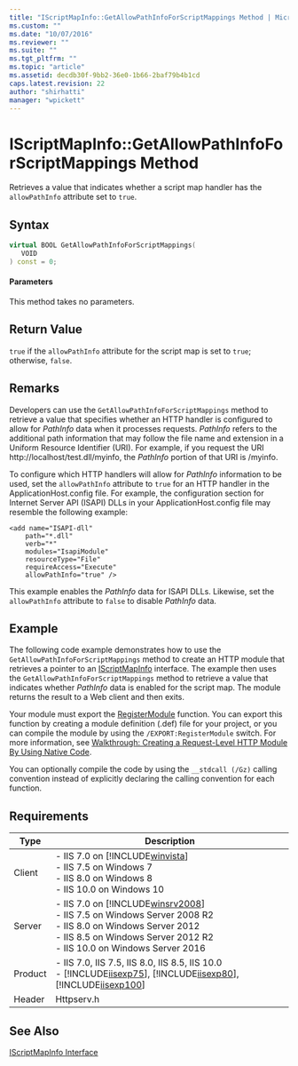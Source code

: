 ```yaml
---
title: "IScriptMapInfo::GetAllowPathInfoForScriptMappings Method | Microsoft Docs"
ms.custom: ""
ms.date: "10/07/2016"
ms.reviewer: ""
ms.suite: ""
ms.tgt_pltfrm: ""
ms.topic: "article"
ms.assetid: decdb30f-9bb2-36e0-1b66-2baf79b4b1cd
caps.latest.revision: 22
author: "shirhatti"
manager: "wpickett"
---
```

# IScriptMapInfo::GetAllowPathInfoForScriptMappings Method
Retrieves a value that indicates whether a script map handler has the `allowPathInfo` attribute set to `true`.  
  
## Syntax  
  
```cpp  
virtual BOOL GetAllowPathInfoForScriptMappings(  
   VOID  
) const = 0;  
```  
  
#### Parameters  
 This method takes no parameters.  
  
## Return Value  
 `true` if the `allowPathInfo` attribute for the script map is set to `true`; otherwise, `false`.  
  
## Remarks  
 Developers can use the `GetAllowPathInfoForScriptMappings` method to retrieve a value that specifies whether an HTTP handler is configured to allow for *PathInfo* data when it processes requests. *PathInfo* refers to the additional path information that may follow the file name and extension in a Uniform Resource Identifier (URI). For example, if you request the URI http://localhost/test.dll/myinfo, the *PathInfo* portion of that URI is /myinfo.  
  
 To configure which HTTP handlers will allow for *PathInfo* information to be used, set the `allowPathInfo` attribute to `true` for an HTTP handler in the ApplicationHost.config file. For example, the configuration section for Internet Server API (ISAPI) DLLs in your ApplicationHost.config file may resemble the following example:  
  
```  
<add name="ISAPI-dll"  
    path="*.dll"  
    verb="*"  
    modules="IsapiModule"  
    resourceType="File"  
    requireAccess="Execute"  
    allowPathInfo="true" />  
```  
  
 This example enables the *PathInfo* data for ISAPI DLLs. Likewise, set the `allowPathInfo` attribute to `false` to disable *PathInfo* data.  
  
## Example  
 The following code example demonstrates how to use the `GetAllowPathInfoForScriptMappings` method to create an HTTP module that retrieves a pointer to an [IScriptMapInfo](../../web-development-reference\webdev-native-api-reference/iscriptmapinfo-interface.md) interface. The example then uses the `GetAllowPathInfoForScriptMappings` method to retrieve a value that indicates whether *PathInfo* data is enabled for the script map. The module returns the result to a Web client and then exits.  
  
<!-- TODO: review snippet reference  [!CODE [IScriptMapInfoGetAllowPathInfoForScriptMappings#1](IScriptMapInfoGetAllowPathInfoForScriptMappings#1)]  -->  
  
 Your module must export the [RegisterModule](../../web-development-reference\webdev-native-api-reference/pfn-registermodule-function.md) function. You can export this function by creating a module definition (.def) file for your project, or you can compile the module by using the `/EXPORT:RegisterModule` switch. For more information, see [Walkthrough: Creating a Request-Level HTTP Module By Using Native Code](../../web-development-reference\native-code-development-overview\walkthrough-creating-a-request-level-http-module-by-using-native-code.md).  
  
 You can optionally compile the code by using the `__stdcall (/Gz)` calling convention instead of explicitly declaring the calling convention for each function.  
  
## Requirements  
  
|Type|Description|  
|----------|-----------------|  
|Client|-   IIS 7.0 on [!INCLUDE[winvista](../../wmi-provider/includes/winvista-md.md)]<br />-   IIS 7.5 on Windows 7<br />-   IIS 8.0 on Windows 8<br />-   IIS 10.0 on Windows 10|  
|Server|-   IIS 7.0 on [!INCLUDE[winsrv2008](../../wmi-provider/includes/winsrv2008-md.md)]<br />-   IIS 7.5 on Windows Server 2008 R2<br />-   IIS 8.0 on Windows Server 2012<br />-   IIS 8.5 on Windows Server 2012 R2<br />-   IIS 10.0 on Windows Server 2016|  
|Product|-   IIS 7.0, IIS 7.5, IIS 8.0, IIS 8.5, IIS 10.0<br />-   [!INCLUDE[iisexp75](../../web-development-reference/native-code-api-reference/includes/iisexp75-md.md)], [!INCLUDE[iisexp80](../../web-development-reference/native-code-api-reference/includes/iisexp80-md.md)], [!INCLUDE[iisexp100](../../web-development-reference/native-code-api-reference/includes/iisexp100-md.md)]|  
|Header|Httpserv.h|  
  
## See Also  
 [IScriptMapInfo Interface](../../web-development-reference\webdev-native-api-reference/iscriptmapinfo-interface.md)